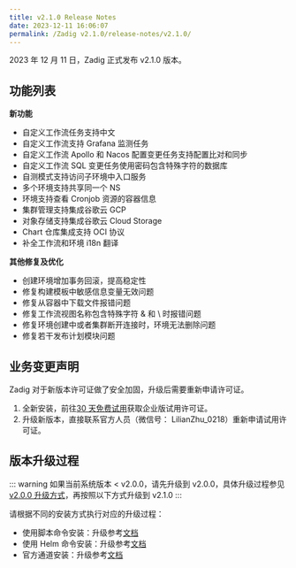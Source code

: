 ```yaml
---
title: v2.1.0 Release Notes
date: 2023-12-11 16:06:07
permalink: /Zadig v2.1.0/release-notes/v2.1.0/
---
```


2023 年 12 月 11 日，Zadig 正式发布 v2.1.0 版本。

## 功能列表
**新功能**
- 自定义工作流任务支持中文
- 自定义工作流支持 Grafana 监测任务   
- 自定义工作流 Apollo 和 Nacos 配置变更任务支持配置比对和同步
- 自定义工作流 SQL 变更任务使用密码包含特殊字符的数据库
- 自测模式支持访问子环境中入口服务 
- 多个环境支持共享同一个 NS  
- 环境支持查看 Cronjob 资源的容器信息
- 集群管理支持集成谷歌云 GCP
- 对象存储支持集成谷歌云 Cloud Storage
- Chart 仓库集成支持 OCI 协议
- 补全工作流和环境 i18n 翻译

**其他修复及优化**
- 创建环境增加事务回滚，提高稳定性
- 修复构建模板中敏感信息变量无效问题
- 修复从容器中下载文件报错问题
- 修复工作流视图名称包含特殊字符 & 和 \ 时报错问题
- 修复环境创建中或者集群断开连接时，环境无法删除问题
- 修复若干发布计划模块问题


## 业务变更声明

Zadig 对于新版本许可证做了安全加固，升级后需要重新申请许可证。
1. 全新安装，前往[30 天免费试用](https://www.koderover.com/getLicense)获取企业版试用许可证。
2. 升级新版本，直接联系官方人员（微信号： LilianZhu_0218）重新申请试用许可证。


## 版本升级过程

::: warning
如果当前系统版本 < v2.0.0，请先升级到 v2.0.0，具体升级过程参见 [v2.0.0 升级方式](/Zadig%20v2.1.0/release-notes/v2.0.0/#版本升级过程)，再按照以下方式升级到 v2.1.0
:::


请根据不同的安装方式执行对应的升级过程：

- 使用脚本命令安装：升级参考[文档](/Zadig%20v2.1.0/install/helm-deploy/#升级)
- 使用 Helm 命令安装：升级参考[文档](/Zadig%20v2.1.0/install/helm-deploy/#升级)
- 官方通道安装：升级参考[文档](/Zadig%20v2.1.0/stable/install/#升级)



